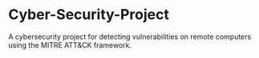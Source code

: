 # Cyber-Security-Project
A cybersecurity project for detecting vulnerabilities on remote computers using the MITRE ATT&amp;CK framework.
